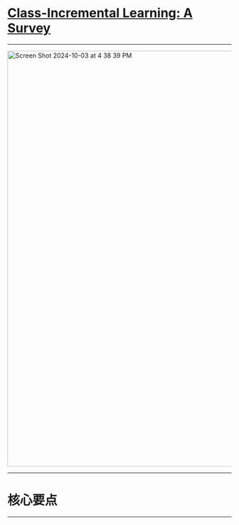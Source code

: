 # [Class-Incremental Learning: A Survey](https://arxiv.org/abs/2302.03648)

---

<img width="935" alt="Screen Shot 2024-10-03 at 4 38 39 PM" src="https://github.com/user-attachments/assets/0d400523-1f95-4b1a-a06a-a2c775159a40">

----

# 核心要点

----


